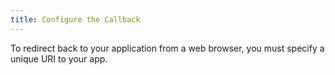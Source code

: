 ```yaml
---
title: Configure the Callback
---
```

To redirect back to your application from a web browser, you must specify a unique URI to your app.

<StackSelector snippet="configurescheme"/>

<NextSectionLink/>
